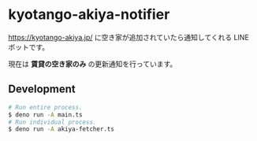 # kyotango-akiya-notifier

https://kyotango-akiya.jp/ に空き家が追加されていたら通知してくれる LINE ボットです。

現在は **賃貸の空き家のみ** の更新通知を行っています。

## Development

```sh
# Run entire process.
$ deno run -A main.ts
# Run individual process.
$ deno run -A akiya-fetcher.ts
```
